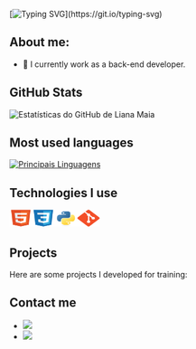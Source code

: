 [![Typing SVG](https://readme-typing-svg.demolab.com?font=Fira+Code&duration=6000&pause=1000&color=30F72E&center=true&vCenter=true&width=500&lines=console.log(%22hello+world%2C+i'm+Liana!%22))](https://git.io/typing-svg)
## About me:
- 🔭 I currently work as a back-end developer.

## GitHub Stats
![Estatísticas do GitHub de Liana Maia](https://github-readme-stats.vercel.app/api?username=lianamaia&show_icons=true&theme=dracula)

## Most used languages
[![Principais Linguagens](https://github-readme-stats.vercel.app/api/top-langs/?username=lianamaia&layout=compact&theme=dracula)](https://github.com/conradogui/github-readme-stats)

## Technologies I use

<img align="left" alt="HTML" height="30" width="40" src="https://raw.githubusercontent.com/devicons/devicon/master/icons/html5/html5-original.svg">
<img align="left" alt="CSS" height="30" width="40" src="https://raw.githubusercontent.com/devicons/devicon/master/icons/css3/css3-original.svg">
<img align="left" alt="CSS" height="30" width="40" src="https://raw.githubusercontent.com/devicons/devicon/master/icons/python/python-original.svg">
<img align="left" alt="CSS" height="30" width="40" src="https://raw.githubusercontent.com/devicons/devicon/master/icons/git/git-original.svg">

<br><br>

## Projects
Here are some projects I developed for training:



## Contact me
- <a href="https://www.linkedin.com/in/liana-geisa-conrado-maia/" target="_blank"><img src="https://img.shields.io/badge/-LinkedIn-%230077B5?style=for-the-badge&logo=linkedin&logoColor=white"></a>  
- <a href = "mailto:lianageisa@gmail.com"><img src="https://img.shields.io/badge/-Gmail-%23333?style=for-the-badge&logo=gmail&logoColor=white" target="_blank"></a>
